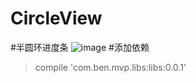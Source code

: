 # CircleView
#半圆环进度条
![image](https://github.com/aBenVip/CircleView/tree/master/screen/device-2017-08-21-174100.png)
#添加依赖
>compile 'com.ben.mvp.libs:libs:0.0.1'